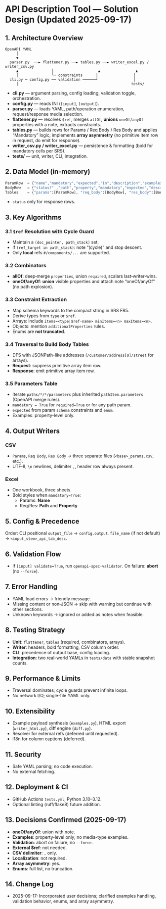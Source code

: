 
# API Description Tool — Solution Design (Updated 2025-09-17)

## 1. Architecture Overview
```
OpenAPI YAML
     │
     ▼
  parser.py  ──► flattener.py ──► tables.py ──► writer_excel.py / writer_csv.py
     ▲               │                    ▲                ▲
     │               └─ constraints      │                │
  cli.py ─ config.py ── validation ──────┘                │
     │                                                   tests/
```
- **cli.py** — argument parsing, config loading, validation toggle, orchestration.
- **config.py** — reads INI (`[input]`, `[output]`).
- **parser.py** — loads YAML, path/operation enumeration, request/response media selection.
- **flattener.py** — resolves `$ref`, merges `allOf`, **unions** `oneOf/anyOf` properties with a note, extracts constraints.
- **tables.py** — builds rows for Params / Req Body / Res Body and applies “Mandatory” logic; implements **array asymmetry** (no primitive item row in request, do emit for response).
- **writer_csv.py / writer_excel.py** — persistence & formatting (bold for mandatory cells per SRS).
- **tests/** — unit, writer, CLI, integration.

## 2. Data Model (in‑memory)
```python
ParamRow  = {"name","mandatory","expected","in","description","examples"}
BodyRow   = {"status?" ,"path","property","mandatory","expected","description","examples"}
Tables    = {"params":[ParamRow], "req_body":[BodyRow], "res_body":[BodyRow]}
```
- `status` only for response rows.

## 3. Key Algorithms

### 3.1 `$ref` Resolution with Cycle Guard
- Maintain a `(doc_pointer, path_stack)` set.
- If `(ref_target in path_stack)`: note “(cycle)” and stop descent.
- Only **local** refs `#/components/...` are supported.

### 3.2 Combinators
- **allOf**: deep‑merge `properties`, union `required`, scalars last‑writer‑wins.
- **oneOf/anyOf**: **union** visible properties and attach note “oneOf/anyOf” (no path explosion).

### 3.3 Constraint Extraction
- Map schema keywords to the compact string in SRS FR5.
- Derive types from `type` or `$ref`.
- Arrays: include `items=<type|$ref-name> minItems=<n> maxItems=<m>`.
- Objects: mention `additionalProperties` rules.
- Enums are **not truncated**.

### 3.4 Traversal to Build Body Tables
- DFS with JSONPath-like addresses (`/customer/address[0]/street` for arrays).
- **Request**: suppress primitive array item row.
- **Response**: emit primitive array item row.

### 3.5 Parameters Table
- Iterate `paths/*/*/parameters` plus inherited `pathItem.parameters` (OpenAPI merge rules).
- `mandatory = True` for `required=True` or for any path param.
- `expected` from param `schema` constraints and `enum`.
- Examples: property-level only.

## 4. Output Writers
### CSV
- `Params`, `Req Body`, `Res Body` → three separate files (`<base>_params.csv`, etc.).
- UTF‑8, `\n` newlines, delimiter `,`, header row always present.

### Excel
- One workbook, three sheets.
- Bold styles when `mandatory=True`:
  - Params: **Name**
  - Req/Res: **Path** and **Property**

## 5. Config & Precedence
Order: CLI positional `output_file` → `config.output.file_name` (if not default) → `<input_stem>_api_tab_desc`.

## 6. Validation Flow
- If `[input] validate=True`, run `openapi-spec-validator`. On failure: **abort** (no `--force`).

## 7. Error Handling
- YAML load errors → friendly message.
- Missing content or non‑JSON → skip with warning but continue with other sections.
- Unknown keywords → ignored or added as notes when feasible.

## 8. Testing Strategy
- **Unit**: `flattener`, `tables` (required, combinators, arrays).
- **Writer**: headers, bold formatting, CSV column order.
- **CLI**: precedence of output base, config loading.
- **Integration**: two real-world YAMLs in `tests/data` with stable snapshot counts.

## 9. Performance & Limits
- Traversal dominates; cycle guards prevent infinite loops.
- No network I/O; single-file YAML only.

## 10. Extensibility
- Example payload synthesis (`examples.py`), HTML export (`writer_html.py`), diff engine (`diff.py`).
- Resolver for external refs (deferred until requested).
- i18n for column captions (deferred).

## 11. Security
- Safe YAML parsing; no code execution.
- No external fetching.

## 12. Deployment & CI
- GitHub Actions `tests.yml`, Python 3.10–3.12.
- Optional linting (ruff/flake8) future addition.

## 13. Decisions Confirmed (2025-09-17)
- **oneOf/anyOf**: union with note.
- **Examples**: property-level only; no media-type examples.
- **Validation**: abort on failure; no `--force`.
- **External $ref**: not needed.
- **CSV delimiter**: `,` only.
- **Localization**: not required.
- **Array asymmetry**: yes.
- **Enums**: full list, no truncation.

## 14. Change Log
- 2025-09-17: Incorporated user decisions; clarified examples handling, validation behavior, enums, and array asymmetry.
